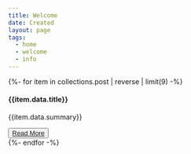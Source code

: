 ```yaml
---
title: Welcome
date: Created
layout: page
tags:
  - home
  - welcome
  - info
---
```

<div class="wrapper">
<div class="uk-child-width-1-1 uk-child-width-1-3@s uk-margin" uk-grid>
  {%- for item in collections.post | reverse | limit(9) -%}
    <div class="uk-card uk-card-body uk-card-default uk-card-hover">
                <h4 class="uk-card-title">{{item.data.title}}</h4>
                <p >{{item.data.summary}}</p>
                <button class="uk-button uk-button-primary uk-light"><a href="{{ item.url | url }}">Read More</a></button>
    </div>
  {%- endfor -%}
 
</div>
</div>
 
 